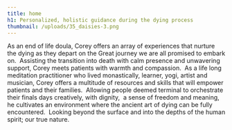 ```yaml
---
title: home
h1: Personalized, holistic guidance during the dying process
thumbnail: /uploads/35_daisies-3.png
---
```

<div data-iframe-width="150" data-iframe-height="270" data-share-badge-id="47320826-a51e-4e39-b892-f7e2aafb8f0f" data-share-badge-host="https://www.credly.com"></div>

<script type="text/javascript" async src="//cdn.credly.com/assets/utilities/embed.js"></script>

As an end of life doula, Corey offers an array of experiences that nurture the dying as they depart on the Great journey we are all promised to embark on.  Assisting the transition into death with calm presence and unwavering support, Corey meets patients with warmth and compassion.  As a life long meditation practitioner who lived monastically, learner, yogi, artist and musician, Corey offers a multitude of resources and skills that will empower patients and their families.  Allowing people deemed terminal to orchestrate their finals days creatively, with dignity,  a sense of freedom and meaning, he cultivates an environment where the ancient art of dying can be fully encountered.  Looking beyond the surface and into the depths of the human spirit; our true nature.
